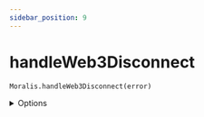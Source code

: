 ```yaml
---
sidebar_position: 9
---
```


# handleWeb3Disconnect

`Moralis.handleWeb3Disconnect(error)`

<details><summary>Options</summary><br/>

- `error` (required)
  
</details>


